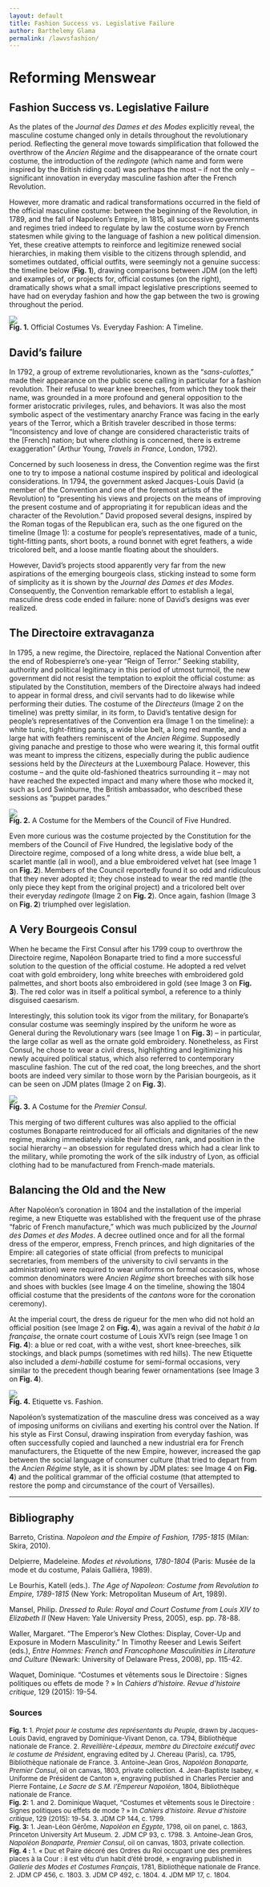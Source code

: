 ```yaml
---
layout: default
title: Fashion Success vs. Legislative Failure
author: Barthelemy Glama
permalink: /lawvsfashion/
---
```


<h1>Reforming Menswear</h1>
<h2>Fashion Success vs. Legislative Failure</h2>

As the plates of the <i>Journal des Dames et des Modes</i> explicitly reveal, the masculine costume changed only in details throughout the revolutionary period. Reflecting the general move towards simplification that followed the overthrow of the <i>Ancien Régime</i> and the disappearance of the ornate court costume, the introduction of the <i>redingote</i> (which name and form were inspired by the British riding coat) was perhaps the most – if not the only – significant innovation in everyday masculine fashion after the French Revolution.

However, more dramatic and radical transformations occurred in the field of the official masculine costume: between the beginning of the Revolution, in 1789, and the fall of Napoleon’s Empire, in 1815, all successive governments and regimes tried indeed to regulate by law the costume worn by French statesmen while giving to the language of fashion a new political dimension. Yet, these creative attempts to reinforce and legitimize renewed social hierarchies, in making them visible to the citizens through splendid, and sometimes outdated, official outfits, were seemingly not a genuine success: the timeline below (<b>Fig. 1</b>), drawing comparisons between JDM (on the left) and examples of, or projects for, official costumes (on the right), dramatically shows what a small impact legislative prescriptions seemed to have had on everyday fashion and how the gap between the two is growing throughout the period.

![](/media/lawvsfashion/image1.png)

<p style="margin-top: -1rem"><b>Fig. 1.</b> Official Costumes Vs. Everyday Fashion: A Timeline.</p>

## David’s failure

In 1792, a group of extreme revolutionaries, known as the “<i>sans-culottes</i>,” made their appearance on the public scene calling in particular for a fashion revolution. Their refusal to wear knee breeches, from which they took their name, was grounded in a more profound and general opposition to the former aristocratic privileges, rules, and behaviors. It was also the most symbolic aspect of the vestimentary anarchy France was facing in the early years of the Terror, which a British traveler described in those terms: “Inconsistency and love of change are considered characteristic traits of the [French] nation; but where clothing is concerned, there is extreme exaggeration” (Arthur Young, <i>Travels in France</i>, London, 1792).

Concerned by such looseness in dress, the Convention regime was the first one to try to impose a national costume inspired by political and ideological considerations. In 1794, the government asked Jacques-Louis David (a member of the Convention and one of the foremost artists of the Revolution) to “presenting his views and projects on the means of improving the present costume and of appropriating it for republican ideas and the character of the Revolution.” David proposed several designs, inspired by the Roman togas of the Republican era, such as the one figured on the timeline (Image 1): a costume for people’s representatives, made of a tunic, tight-fitting pants, short boots, a round bonnet with egret feathers, a wide tricolored belt, and a loose mantle floating about the shoulders.

However, David’s projects stood apparently very far from the new aspirations of the emerging bourgeois class, sticking instead to some form of simplicity as it is shown by the <i>Journal des Dames et des Modes</i>. Consequently, the Convention remarkable effort to establish a legal, masculine dress code ended in failure: none of David’s designs was ever realized.
<br>

## The Directoire extravaganza

In 1795, a new regime, the Directoire, replaced the National Convention after the end of Robespierre’s one-year “Reign of Terror.” Seeking stability, authority and political legitimacy in this period of utmost turmoil, the new government did not resist the temptation to exploit the official costume: as stipulated by the Constitution, members of the Directoire always had indeed to appear in formal dress, and civil servants had to do likewise while performing their duties. The costume of the <i>Directeurs</i> (Image 2 on the timeline) was pretty similar, in its form, to David’s tentative design for people’s representatives of the Convention era (Image 1 on the timeline): a white tunic, tight-fitting pants, a wide blue belt, a long red mantle, and a large hat with feathers reminiscent of the <i>Ancien Régime</i>. Supposedly giving panache and prestige to those who were wearing it, this formal outfit was meant to impress the citizens, especially during the public audience sessions held by the <i>Directeurs</i> at the Luxembourg Palace. However, this costume – and the quite old-fashioned theatrics surrounding it – may not have reached the expected impact and many where those who mocked it, such as Lord Swinburne, the British ambassador, who described these sessions as “puppet parades.”

![](/media/lawvsfashion/image2.png)

<p style="margin-top: -1rem"><b>Fig. 2.</b> A Costume for the Members of the Council of Five Hundred.</p>

Even more curious was the costume projected by the Constitution for the members of the Council of Five Hundred, the legislative body of the Directoire regime, composed of a long white dress, a wide blue belt, a scarlet mantle (all in wool), and a blue embroidered velvet hat (see Image 1 on <b>Fig. 2</b>). Members of the Council reportedly found it so odd and ridiculous that they never adopted it; they chose instead to wear the red mantle (the only piece they kept from the original project) and a tricolored belt over their everyday <i>redingote</i> (Image 2 on <b>Fig. 2</b>). Once again, fashion (Image 3 on <b>Fig. 2</b>) triumphed over legislation.
<br>

## A Very Bourgeois Consul

When he became the First Consul after his 1799 coup to overthrow the Directoire regime, Napoléon Bonaparte tried to find a more successful solution to the question of the official costume. He adopted a red velvet coat with gold embroidery, long white breeches with embroidered gold palmettes, and short boots also embroidered in gold (see Image 3 on <b>Fig. 3</b>). The red color was in itself a political symbol, a reference to a thinly disguised caesarism.

Interestingly, this solution took its vigor from the military, for Bonaparte’s consular costume was seemingly inspired by the uniform he wore as General during the Revolutionary wars (see Image 1 on <b>Fig. 3</b>) – in particular, the large collar as well as the ornate gold embroidery. Nonetheless, as First Consul, he chose to wear a civil dress, highlighting and legitimizing his newly acquired political status, which also referred to contemporary masculine fashion. The cut of the red coat, the long breeches, and the short boots are indeed very similar to those worn by the Parisian bourgeois, as it can be seen on JDM plates (Image 2 on <b>Fig. 3</b>).

![](/media/lawvsfashion/image3.png)

<p style="margin-top: -1rem"><b>Fig. 3.</b> A Costume for the <i>Premier Consul</i>.</p>

This merging of two different cultures was also applied to the official costumes Bonaparte reintroduced for all officials and dignitaries of the new regime, making immediately visible their function, rank, and position in the social hierarchy – an obsession for regulated dress which had a clear link to the military, while promoting the work of the silk industry of Lyon, as official clothing had to be manufactured from French-made materials.
<br>

## Balancing the Old and the New

After Napoléon’s coronation in 1804 and the installation of the imperial regime, a new Etiquette was established with the frequent use of the phrase “fabric of French manufacture,” which was much publicized by the <i>Journal des Dames et des Modes</i>. A decree outlined once and for all the formal dress of the emperor, empress, French princes, and high dignitaries of the Empire: all categories of state official (from prefects to municipal secretaries, from members of the university to civil servants in the administration) were required to wear uniforms on formal occasions, whose common denominators were <i>Ancien Régime</i> short breeches with silk hose and shoes with buckles (see Image 4 on the timeline, showing the 1804 official costume that the presidents of the <i>cantons</i> wore for the coronation ceremony).

At the imperial court, the dress de rigueur for the men who did not hold an official position (see Image 2 on <b>Fig. 4</b>), was again a revival of the <i>habit à la française</i>, the ornate court costume of Louis XVI’s reign (see Image 1 on <b>Fig. 4</b>): a blue or red coat, with a withe vest, short knee-breeches, silk stockings, and black pumps (sometimes with red hills). The new Etiquette also included a <i>demi-habillé</i> costume for semi-formal occasions, very similar to the precedent though bearing fewer ornamentations (see Image 3 on <b>Fig. 4</b>).

![](/media/lawvsfashion/image4.png)

<p style="margin-top: -1rem"><b>Fig. 4.</b> Etiquette vs. Fashion.</p>

Napoléon’s systematization of the masculine dress was conceived as a way of imposing uniforms on civilians and exerting his control over the Nation. If his style as First Consul, drawing inspiration from everyday fashion, was often successfully copied and launched a new industrial era for French manufacturers, the Etiquette of the new Empire, however, increased the gap between the social language of consumer culture (that tried to depart from the <i>Ancien Régime</i> style, as it is shown by JDM plates: see Image 4 on <b>Fig. 4</b>) and the political grammar of the official costume (that attempted to restore the pomp and circumstance of the court of Versailles). 
<br>

---

## Bibliography

Barreto, Cristina. <i>Napoleon and the Empire of Fashion, 1795-1815</i> (Milan: Skira, 2010).

Delpierre, Madeleine. <i>Modes et révolutions, 1780-1804</i> (Paris: Musée de la mode et du costume, Palais Galliéra, 1989).

Le Bourhis, Katell (eds.). <i>The Age of Napoleon: Costume from Revolution to Empire, 1789-1815</i> (New York: Metropolitan Museum of Art, 1989).

Mansel, Philip. <i>Dressed to Rule: Royal and Court Costume from Louis XIV to Elizabeth II</i> (New Haven: Yale University Press, 2005), esp. pp. 78-88.

Waller, Margaret. “The Emperor’s New Clothes: Display, Cover-Up and Exposure in Modern Masculinity.” In Timothy Reeser and Lewis Seifert (eds.), <i>Entre Hommes: French and Francophone Masculinities in Literature and Culture</i> (Newark: University of Delaware Press, 2008), pp. 115-42.

Waquet, Dominique. “Costumes et vêtements sous le Directoire : Signes politiques ou effets de mode ? » In <i>Cahiers d’histoire. Revue d’histoire critique</i>, 129 (2015): 19-54. 
<br>

### Sources

<p style="font-size: small;">
<b>Fig. 1:</b> 1. <i>Projet pour le costume des représentants du Peuple</i>, drawn by Jacques-Louis David, engraved by Dominique-Vivant Denon, ca. 1794, Bibliothèque nationale de France. 2. <i>Reveillière-Lépeaux, membre du Directoire exécutif avec le costume de Président</i>, engraving edited by J. Chereau (Paris), ca. 1795, Bibliothèque nationale de France. 3. Antoine-Jean Gros, <i>Napoléon Bonaparte, Premier Consul</i>, oil on canvas, 1803, private collection. 4. Jean-Baptiste Isabey, « Uniforme de Président de Canton », engraving published in Charles Percier and Pierre Fontaine, <i>Le Sacre de S.M. l’Empereur Napoléon</i>, 1804, Bibliothèque nationale de France.<br>
<b>Fig. 2:</b> 1. and 2. Dominique Waquet, “Costumes et vêtements sous le Directoire : Signes politiques ou effets de mode ? » In <i>Cahiers d’histoire. Revue d’histoire critique</i>, 129 (2015): 19-54. 3. JDM CP 144, c. 1799.<br>
<b>Fig. 3:</b> 1. Jean-Léon Gérôme, <i>Napoléon en Égypte</i>, 1798, oil on panel, c. 1863, Princeton University Art Museum. 2. JDM CP 93, c. 1798. 3. Antoine-Jean Gros, <i>Napoléon Bonaparte, Premier Consul</i>, oil on canvas, 1803, private collection.<br>
<b>Fig. 4 :</b> 1. « Duc et Paire décoré des Ordres du Roi occupant une des premières places à la Cour : il est vêtu d’un habit d’été brodé, » engraving published in <i>Gallerie des Modes et Costumes Français</i>, 1781, Bibliothèque nationale de France. 2. JDM CP 456, c. 1803. 3. JDM CP 492, c. 1804. 4. JDM MP 17, c. 1804.
</p>